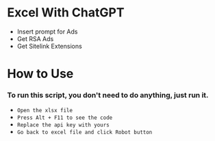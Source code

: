 # Excel With ChatGPT

-   Insert prompt for Ads
-   Get RSA Ads
-   Get Sitelink Extensions

# How to Use

### To run this script, you don't need to do anything, just run it.

- `Open the xlsx file`
- `Press Alt + F11 to see the code`
- `Replace the api key with yours`
- `Go back to excel file and click Robot button`

